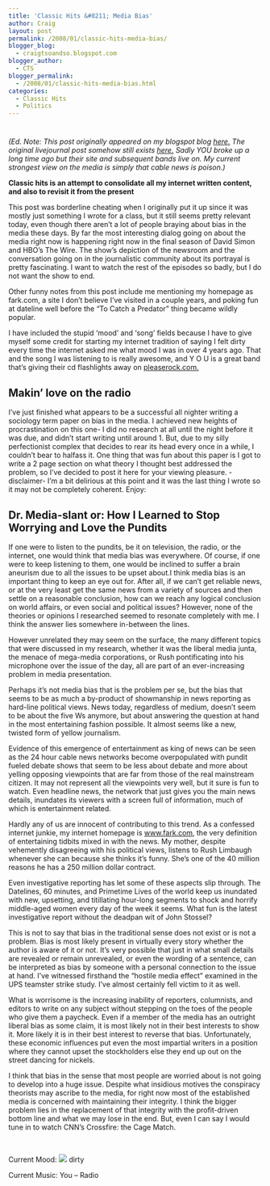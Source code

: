 ```yaml
---
title: 'Classic Hits &#8211; Media Bias'
author: Craig
layout: post
permalink: /2008/01/classic-hits-media-bias/
blogger_blog:
  - craigtsoandso.blogspot.com
blogger_author:
  - CTS
blogger_permalink:
  - /2008/01/classic-hits-media-bias.html
categories:
  - Classic Hits
  - Politics
---
```

# 
*(Ed. Note: This post originally appeared on my blogspot blog [here.](http://craigtsoandso.blogspot.com/2008/01/classic-hits-media-bias.html) The original livejournal post somehow still exists [here.](http://csturgis.livejournal.com/1105.html) Sadly YOU broke up a long time ago but their site and subsequent bands live on. My current strongest view on the media is simply that cable news is poison.)*

**Classic hits is an attempt to consolidate all my internet written content, and also to revisit it from the present**

This post was borderline cheating when I originally put it up since it was mostly just something I wrote for a class, but it still seems pretty relevant today, even though there aren’t a lot of people braying about bias in the media these days. By far the most interesting dialog going on about the media right now is happening right now in the final season of David Simon and HBO’s The Wire. The show’s depiction of the newsroom and the conversation going on in the journalistic community about its portrayal is pretty fascinating. I want to watch the rest of the episodes so badly, but I do not want the show to end.

Other funny notes from this post include me mentioning my homepage as fark.com, a site I don’t believe I’ve visited in a couple years, and poking fun at dateline well before the “To Catch a Predator” thing became wildly popular.

I have included the stupid ‘mood’ and ‘song’ fields because I have to give myself some credit for starting my internet tradition of saying I felt dirty every time the internet asked me what mood I was in over 4 years ago. That and the song I was listening to is really awesome, and Y O U is a great band that’s giving their cd flashlights away on [pleaserock.com.][1]

 [1]: http://pleaserock.com

## Makin’ love on the radio

I’ve just finished what appears to be a successful all nighter writing a sociology term paper on bias in the media. I achieved new heights of procrastination on this one- I did no research at all until the night before it was due, and didn’t start writing until around 1. But, due to my silly perfectionist complex that decides to rear its head every once in a while, I couldn’t bear to halfass it. One thing that was fun about this paper is I got to write a 2 page section on what theory I thought best addressed the problem, so I’ve decided to post it here for your viewing pleasure. -disclaimer- I’m a bit delirious at this point and it was the last thing I wrote so it may not be completely coherent. Enjoy:

 
## Dr. Media-slant or: How I Learned to Stop Worrying and Love the Pundits

If one were to listen to the pundits, be it on television, the radio, or the internet, one would think that media bias was everywhere. Of course, if one were to keep listening to them, one would be inclined to suffer a brain aneurism due to all the issues to be upset about.I think media bias is an important thing to keep an eye out for. After all, if we can’t get reliable news, or at the very least get the same news from a variety of sources and then settle on a reasonable conclusion, how can we reach any logical conclusion on world affairs, or even social and political issues? However, none of the theories or opinions I researched seemed to resonate completely with me. I think the answer lies somewhere in-between the lines.

However unrelated they may seem on the surface, the many different topics that were discussed in my research, whether it was the liberal media junta, the menace of mega-media corporations, or Rush pontificating into his microphone over the issue of the day, all are part of an ever-increasing problem in media presentation.

Perhaps it’s not media bias that is the problem per se, but the bias that seems to be as much a by-product of showmanship in news reporting as hard-line political views. News today, regardless of medium, doesn’t seem to be about the five Ws anymore, but about answering the question at hand in the most entertaining fashion possible. It almost seems like a new, twisted form of yellow journalism.

Evidence of this emergence of entertainment as king of news can be seen as the 24 hour cable news networks become overpopulated with pundit fueled debate shows that seem to be less about debate and more about yelling opposing viewpoints that are far from those of the real mainstream citizen. It may not represent all the viewpoints very well, but it sure is fun to watch. Even headline news, the network that just gives you the main news details, inundates its viewers with a screen full of information, much of which is entertainment related.

Hardly any of us are innocent of contributing to this trend. As a confessed internet junkie, my internet homepage is www.fark.com, the very definition of entertaining tidbits mixed in with the news. My mother, despite vehemently disagreeing with his political views, listens to Rush Limbaugh whenever she can because she thinks it’s funny. She’s one of the 40 million reasons he has a 250 million dollar contract.

Even investigative reporting has let some of these aspects slip through. The Datelines, 60 minutes, and Primetime Lives of the world keep us inundated with new, upsetting, and titillating hour-long segments to shock and horrify middle-aged women every day of the week it seems. What fun is the latest investigative report without the deadpan wit of John Stossel?

This is not to say that bias in the traditional sense does not exist or is not a problem. Bias is most likely present in virtually every story whether the author is aware of it or not. It’s very possible that just in what small details are revealed or remain unrevealed, or even the wording of a sentence, can be interpreted as bias by someone with a personal connection to the issue at hand. I’ve witnessed firsthand the “hostile media effect” examined in the UPS teamster strike study. I’ve almost certainly fell victim to it as well.

What is worrisome is the increasing inability of reporters, columnists, and editors to write on any subject without stepping on the toes of the people who give them a paycheck. Even if a member of the media has an outright liberal bias as some claim, it is most likely not in their best interests to show it. More likely it is in their best interest to reverse that bias. Unfortunately, these economic influences put even the most impartial writers in a position where they cannot upset the stockholders else they end up out on the street dancing for nickels.

I think that bias in the sense that most people are worried about is not going to develop into a huge issue. Despite what insidious motives the conspiracy theorists may ascribe to the media, for right now most of the established media is concerned with maintaining their integrity. I think the bigger problem lies in the replacement of that integrity with the profit-driven bottom line and what we may lose in the end. But, even I can say I would tune in to watch CNN’s Crossfire: the Cage Match.

 

Current Mood: ![][2] dirty

Current Music: You – Radio

 [2]: http://stat.livejournal.com/img/mood/ibrad/ohcrap.gif